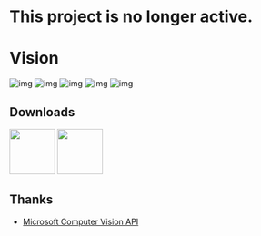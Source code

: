 # This project is no longer active.

# Vision



![img](https://thumb.ibb.co/n09KSS/0.jpg)
![img](https://thumb.ibb.co/hcrAZ7/1.jpg)
![img](https://thumb.ibb.co/iwPKSS/2.jpg)
![img](https://thumb.ibb.co/k1PKSS/3.jpg)
![img](https://thumb.ibb.co/edv4u7/4.jpg)

## Downloads

<a href="https://itunes.apple.com/us/app/aivision/id1318213908?ls=1&mt=8"><img src="https://image.ibb.co/mnWfNw/app_store_badge.png" height="80" /></a>
<a href="https://play.google.com/store/apps/details?id=com.fanstek.vision"><img src="https://image.ibb.co/mB3iaG/google_play_badge.png" height="80" /></a>

## Thanks

* [Microsoft Computer Vision API](https://azure.microsoft.com/en-au/services/cognitive-services/computer-vision/)
